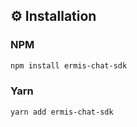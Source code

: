 ## ⚙️ Installation

### NPM

```bash
npm install ermis-chat-sdk
```

### Yarn

```bash
yarn add ermis-chat-sdk
```
